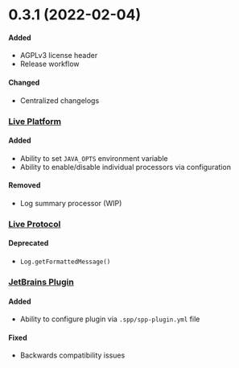 # 0.3.1 (2022-02-04)

#### Added
- AGPLv3 license header
- Release workflow

#### Changed
- Centralized changelogs

### [Live Platform](https://github.com/sourceplusplus/sourceplusplus)

#### Added
- Ability to set `JAVA_OPTS` environment variable
- Ability to enable/disable individual processors via configuration

#### Removed
- Log summary processor (WIP)

### [Live Protocol](https://github.com/sourceplusplus/protocol)

#### Deprecated
- `Log.getFormattedMessage()`

### [JetBrains Plugin](https://github.com/sourceplusplus/interface-jetbrains)

#### Added
- Ability to configure plugin via `.spp/spp-plugin.yml` file

#### Fixed
- Backwards compatibility issues
